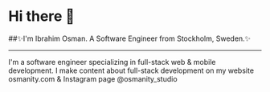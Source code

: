 # Hi there 👋

##✨I'm Ibrahim Osman. A Software Engineer from Stockholm, Sweden.✨

---

I'm a software engineer specializing in full-stack web & mobile development.
I make content about full-stack development on my website osmanity.com & Instagram page @osmanity_studio
<!--
**Osmanity/osmanity** is a ✨ _special_ ✨ repository because its `README.md` (this file) appears on your GitHub profile.

Here are some ideas to get you started:

- 🔭 I’m currently working on ...
- 🌱 I’m currently learning ...
- 👯 I’m looking to collaborate on ...
- 🤔 I’m looking for help with ...
- 💬 Ask me about ...
- 📫 How to reach me: ...
- 😄 Pronouns: ...
- ⚡ Fun fact: ...
-->
